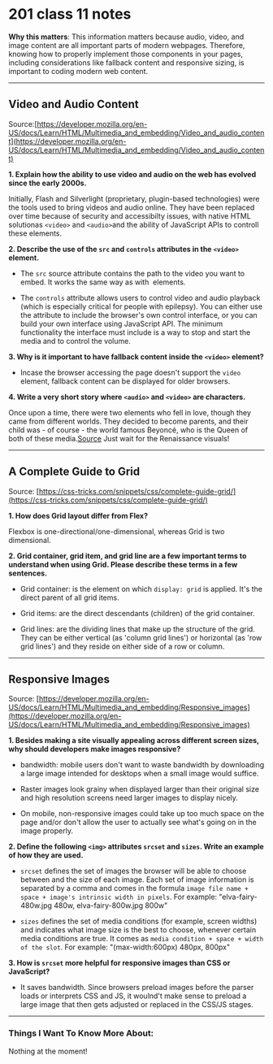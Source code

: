 # 201 class 11 notes

**Why this matters**: This information matters because audio, video, and image content are all important parts of modern webpages. Therefore, knowing how to properly implement those components in your pages, including considerations like fallback content and responsive sizing, is important to coding modern web content.

------------------------------------

## Video and Audio Content

Source:[https://developer.mozilla.org/en-US/docs/Learn/HTML/Multimedia_and_embedding/Video_and_audio_content](https://developer.mozilla.org/en-US/docs/Learn/HTML/Multimedia_and_embedding/Video_and_audio_content)

**1. Explain how the ability to use video and audio on the web has evolved since the early 2000s.**

Initially, Flash and Silverlight (proprietary, plugin-based technologies) were the tools used to bring videos and audio online. They have been replaced over time because of security and accessibilty issues, with native HTML solutionas `<video>` and    `<audio>`and the ability of JavaScript APIs to controll these elements.

**2. Describe the use of the `src` and `controls` attributes in the `<video>` element.**

- The `src` source attribute contains the path to the video you want to embed. It works the same way as with <img> elements.

- The `controls` attribute  allows users to control video and audio playback (which is especially critical for people with epilepsy). You can either use the attribute to include the browser's own control interface, or you can build your own interface using JavaScript API. The minimum functionality the interface must include is a way to stop and start the media and to control the volume.


**3. Why is it important to have fallback content inside the `<video>` element?**

- Incase the browser accessing the page doesn't support the `video` element, fallback content can be displayed for older browsers.

**4. Write a very short story where `<audio>` and `<video>` are characters.**

Once upon a time, there were two elements who fell in love, though they came from different worlds. They decided to become parents, and their child was - of course - the world famous Beyoncé, who is the Queen of both of these media.[Source](https://badassyonce.wixsite.com/website) Just wait for the Renaissance visuals!


-----------------------

## A Complete Guide to Grid

Source: [https://css-tricks.com/snippets/css/complete-guide-grid/](https://css-tricks.com/snippets/css/complete-guide-grid/)

**1. How does Grid layout differ from Flex?**

Flexbox is one-directional/one-dimensional, whereas Grid is two dimensional.


**2. Grid container, grid item, and grid line are a few important terms to understand when using Grid. Please describe these terms in a few sentences.**

- Grid container: is the element on which `display: grid` is applied. It's the direct parent of all grid items.


- Grid items: are the direct descendants (children) of the grid container.


- Grid lines: are the dividing lines that make up the structure of the grid. They can be either vertical (as 'column grid lines') or horizontal (as 'row grid lines') and they reside on either side of a row or column.


------------------------

## Responsive Images

Source: [https://developer.mozilla.org/en-US/docs/Learn/HTML/Multimedia_and_embedding/Responsive_images](https://developer.mozilla.org/en-US/docs/Learn/HTML/Multimedia_and_embedding/Responsive_images)

**1. Besides making a site visually appealing across different screen sizes, why should developers make images responsive?**

- bandwidth: mobile users don't want to waste bandwidth by downloading a large image intended for desktops when a small image would suffice.

- Raster images look grainy when displayed larger than their original size and high resolution screens need larger images to display nicely.

- On mobile, non-responsive images could take up too much space on the page and/or don't allow the user to actually see what's going on in the image properly.

**2. Define the following `<img>` attributes `srcset` and `sizes`. Write an example of how they are used.**

- `srcset` defines the set of images the browser will be able to choose between and the size of each image. Each set of image information is separated by a comma and comes in the formula `image file name + space + image's intrinsic width in pixels`. For example: "elva-fairy-480w.jpg 480w, elva-fairy-800w.jpg 800w"

- `sizes` defines the set of media conditions (for example, screen widths) and indicates what image size is the best to choose, whenever certain media conditions are true. It comes as `media condition + space + width of the slot`. For example: "(max-width:600px) 480px, 800px"


**3. How is `srcset` more helpful for responsive images than CSS or JavaScript?**

- It saves bandwidth. Since browsers preload images before the parser loads or interprets CSS and JS, it woulnd't make sense to preload a large image that then gets adjusted or replaced in the CSS/JS stages.


------------------------------------
### Things I Want To Know More About:
Nothing at the moment!